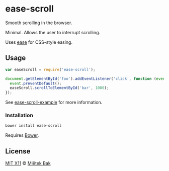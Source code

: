 ease-scroll
===========

Smooth scrolling in the browser.

Minimal.  Allows the user to interrupt scrolling.

Uses [ease](https://github.com/mietek/ease/) for CSS-style easing.


Usage
-----

```js
var easeScroll = require('ease-scroll');

document.getElementById('foo').addEventListener('click', function (event) {
  event.preventDefault();
  easeScroll.scrollToElementById('bar', 1000);
});
```

See [ease-scroll-example](https://github.com/mietek/ease-scroll-example/) for more information.


### Installation

```sh
bower install ease-scroll
```

Requires [Bower](http://bower.io/).


License
-------

[MIT X11](https://github.com/mietek/license/blob/master/LICENSE.md) © [Miëtek Bak](http://mietek.io/)
